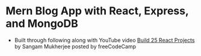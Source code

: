 # Mern Blog App with React, Express, and MongoDB

- Built through following along with YouTube video [Build 25 React Projects](https://www.youtube.com/watch?v=5ZdHfJVAY-s) by Sangam Mukherjee posted by freeCodeCamp
